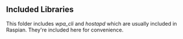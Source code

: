 ## Included Libraries ##

This folder includes *wpa_cli* and *hostapd* which are usually included in Raspian.
They're included here for convenience. 